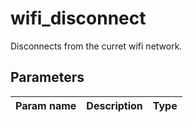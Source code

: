 wifi_disconnect
==========

Disconnects from the curret wifi network.

Parameters
----------

| Param name | Description | Type     |
 ------------|-------------|----------
